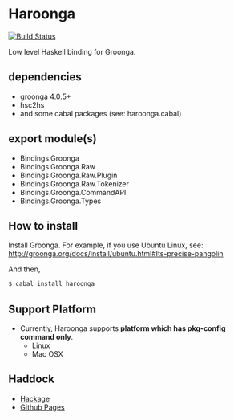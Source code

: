 Haroonga
===

[![Build Status](https://travis-ci.org/cosmo0920/haroonga.svg?branch=master)](https://travis-ci.org/cosmo0920/haroonga)

Low level Haskell binding for Groonga.

## dependencies

* groonga 4.0.5+
* hsc2hs
* and some cabal packages (see: haroonga.cabal)

## export module(s)

* Bindings.Groonga
* Bindings.Groonga.Raw
* Bindings.Groonga.Raw.Plugin
* Bindings.Groonga.Raw.Tokenizer
* Bindings.Groonga.CommandAPI
* Bindings.Groonga.Types

## How to install

Install Groonga.
For example, if you use Ubuntu Linux, see: http://groonga.org/docs/install/ubuntu.html#lts-precise-pangolin

And then,

```bash
$ cabal install haroonga
```

## Support Platform

* Currently, Haroonga supports __platform which has pkg-config command only__.
    - Linux
    - Mac OSX

## Haddock

* [Hackage](http://hackage.haskell.org/package/haroonga/docs/)
* [Github Pages](http://cosmo0920.github.io/haroonga/doc-index.html)
